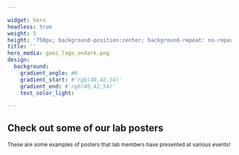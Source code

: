 ```yaml
---

widget: hero
headless: true
weight: 5
height: '750px; background-position:center; background-repeat: no-repeat; background-size: cover'
title: ''
hero_media: gaec_logo_ondark.png
design:
  background:
    gradient_angle: #0
    gradient_start: #'rgb(40,42,54)'
    gradient_end: #'rgb(40,42,54)'
    text_color_light: 

---
```

## Check out some of our lab posters

<div style="font-size:0.85em;">These are some examples of posters that lab members have presented at various events!</div> 
